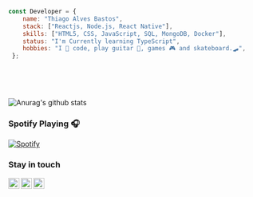 ```javascript 
const Developer = {    
    name: "Thiago Alves Bastos",
    stack: ["Reactjs, Node.js, React Native"],
    skills: ["HTML5, CSS, JavaScript, SQL, MongoDB, Docker"],    
    status: "I'm Currently learning TypeScript",     
    hobbies: "I 💜 code, play guitar 🎸, games 🎮 and skateboard.🛹",          
 };     
                          
 ```                                                   
                                                                                        
 <br />                                                                                                                                     
 <br />                                                                                                                           
                                                                                   
                            
![Anurag's github stats](https://github-readme-stats.vercel.app/api?username=the-one-who-knoccks&show_icons=true&theme=dark)
                   
                                                       
### Spotify Playing 🎧                               
[![Spotify](https://now-playing-spotify.vercel.app/api/spotify)](https://open.spotify.com/user/4bqhduwc9zy3lnu569vw34txr)
                                      
                                                                                               
                                                                                                                    
### Stay in touch                                                              
          
[<img align="left" alt="the-one-who-knoccks | Twitter" width="22px" src="https://cdn.jsdelivr.net/npm/simple-icons@v3/icons/twitter.svg" />][twitter]
[<img align="left" alt="the.one.who.knoccks | LinkedIn" width="22px" src="https://cdn.jsdelivr.net/npm/simple-icons@v3/icons/linkedin.svg" />][linkedin]
[<img align="left" alt="the-one-who-knoccks | Instagram" width="22px" src="https://cdn.jsdelivr.net/npm/simple-icons@v3/icons/instagram.svg" />][instagram]
          
                 
[twitter]: https://twitter.com/the-one-who-knoccks       
[instagram]: https://instagram.com/the.one.who.knoccks    
[linkedin]: https://linkedin.com/in/thiagoalves89 
         
            
                   
        
 
     
